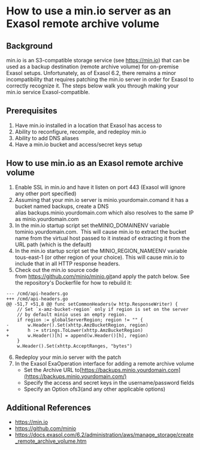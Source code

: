 # How to use a min.io server as an Exasol remote archive volume 
## Background

min.io is an S3-compatible storage service (see <https://min.io>) that can be used as a backup destination (remote archive volume) for on-premise Exasol setups. Unfortunately, as of Exasol 6.2, there remains a minor incompatibility that requires patching the min.io server in order for Exasol to correctly recognize it. The steps below walk you through making your min.io service Exasol-compatible.

## Prerequisites

1. Have min.io installed in a location that Exasol has access to
2. Ability to reconfigure, recompile, and redeploy min.io
3. Ability to add DNS aliases
4. Have a min.io bucket and access/secret keys setup

## How to use min.io as an Exasol remote archive volume

1. Enable SSL in min.io and have it listen on port 443 (Exasol will ignore any other port specified)
2. Assuming that your min.io server is minio.yourdomain.comand it has a bucket named backups, create a DNS alias backups.minio.yourdomain.com which also resolves to the same IP as minio.yourdomain.com
3. In the min.io startup script set theMINIO_DOMAINENV variable tominio.yourdomain.com.  This will cause min.io to extract the bucket name from the virtual host passed to it instead of extracting it from the URL path (which is the default)
4. In the min.io startup script set the MINIO_REGION_NAMEENV variable tous-east-1 (or other region of your choice). This will cause min.io to include that in all HTTP response headers.
5. Check out the min.io source code from <https://github.com/minio/minio.git>and apply the patch below. See the repository's Dockerfile for how to rebuild it:  
```"lia-code-sample
--- /cmd/api-headers.go
+++ /cmd/api-headers.go
@@ -51,7 +51,8 @@ func setCommonHeaders(w http.ResponseWriter) {
    // Set `x-amz-bucket-region` only if region is set on the server
    // by default minio uses an empty region.
    if region := globalServerRegion; region != "" {
-       w.Header().Set(xhttp.AmzBucketRegion, region)
+       h := strings.ToLower(xhttp.AmzBucketRegion)
+       w.Header()[h] = append(w.Header()[h], region)
    }
    w.Header().Set(xhttp.AcceptRanges, "bytes")
```
6. Redeploy your min.io server with the patch
7. In the Exasol ExaOperation interface for adding a remote archive volume
	* Set the Archive URL to[https://backups.minio.yourdomain.com](https://backups.minio.yourdomain.com/)
	* Specify the access and secret keys in the username/password fields
	* Specify an Option ofs3(and any other applicable options)

## Additional References

* <https://min.io>
* <https://github.com/minio>
* <https://docs.exasol.com/6.2/administration/aws/manage_storage/create_remote_archive_volume.htm>
